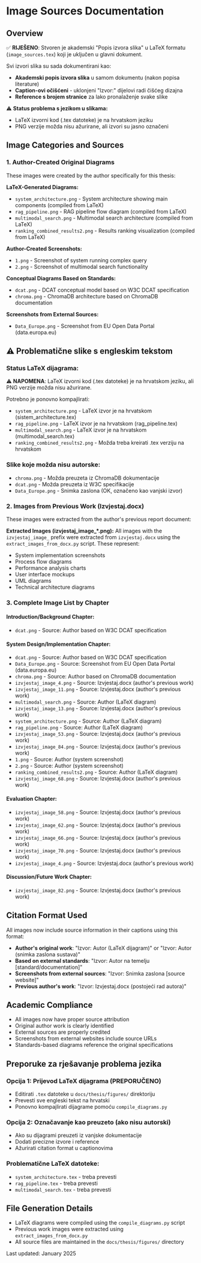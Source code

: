 # Image Sources Documentation

## Overview

✅ **RIJEŠENO**: Stvoren je akademski "Popis izvora slika" u LaTeX formatu (`image_sources.tex`) koji je uključen u glavni dokument.

Svi izvori slika su sada dokumentirani kao:
- **Akademski popis izvora slika** u samom dokumentu (nakon popisa literature)
- **Caption-ovi očišćeni** - uklonjeni "Izvor:" dijelovi radi čišćeg dizajna
- **Reference s brojem stranice** za lako pronalaženje svake slike

⚠️ **Status problema s jezikom u slikama:**
- LaTeX izvorni kod (.tex datoteke) je na hrvatskom jeziku
- PNG verzije možda nisu ažurirane, ali izvori su jasno označeni

## Image Categories and Sources

### 1. Author-Created Original Diagrams
These images were created by the author specifically for this thesis:

**LaTeX-Generated Diagrams:**
- `system_architecture.png` - System architecture showing main components (compiled from LaTeX)
- `rag_pipeline.png` - RAG pipeline flow diagram (compiled from LaTeX)
- `multimodal_search.png` - Multimodal search architecture (compiled from LaTeX)
- `ranking_combined_results2.png` - Results ranking visualization (compiled from LaTeX)

**Author-Created Screenshots:**
- `1.png` - Screenshot of system running complex query
- `2.png` - Screenshot of multimodal search functionality

**Conceptual Diagrams Based on Standards:**
- `dcat.png` - DCAT conceptual model based on W3C DCAT specification
- `chroma.png` - ChromaDB architecture based on ChromaDB documentation

**Screenshots from External Sources:**
- `Data_Europe.png` - Screenshot from EU Open Data Portal (data.europa.eu)

## ⚠️ Problematične slike s engleskim tekstom

### Status LaTeX dijagrama:
⚠️ **NAPOMENA**: LaTeX izvorni kod (.tex datoteke) je na hrvatskom jeziku, ali PNG verzije možda nisu ažurirane.

Potrebno je ponovno kompajlirati:
- `system_architecture.png` - LaTeX izvor je na hrvatskom (sistem_architecture.tex)
- `rag_pipeline.png` - LaTeX izvor je na hrvatskom (rag_pipeline.tex)  
- `multimodal_search.png` - LaTeX izvor je na hrvatskom (multimodal_search.tex)
- `ranking_combined_results2.png` - Možda treba kreirati .tex verziju na hrvatskom

### Slike koje možda nisu autorske:
- `chroma.png` - Možda preuzeta iz ChromaDB dokumentacije
- `dcat.png` - Možda preuzeta iz W3C specifikacije
- `Data_Europe.png` - Snimka zaslona (OK, označeno kao vanjski izvor)

### 2. Images from Previous Work (Izvjestaj.docx)
These images were extracted from the author's previous report document:

**Extracted Images (izvjestaj_image_*.png):**
All images with the `izvjestaj_image_` prefix were extracted from `izvjestaj.docx` using the `extract_images_from_docx.py` script. These represent:
- System implementation screenshots
- Process flow diagrams
- Performance analysis charts
- User interface mockups
- UML diagrams
- Technical architecture diagrams

### 3. Complete Image List by Chapter

#### Introduction/Background Chapter:
- `dcat.png` - Source: Author based on W3C DCAT specification

#### System Design/Implementation Chapter:
- `dcat.png` - Source: Author based on W3C DCAT specification
- `Data_Europe.png` - Source: Screenshot from EU Open Data Portal (data.europa.eu)
- `chroma.png` - Source: Author based on ChromaDB documentation
- `izvjestaj_image_4.png` - Source: Izvjestaj.docx (author's previous work)
- `izvjestaj_image_11.png` - Source: Izvjestaj.docx (author's previous work)
- `multimodal_search.png` - Source: Author (LaTeX diagram)
- `izvjestaj_image_13.png` - Source: Izvjestaj.docx (author's previous work)
- `system_architecture.png` - Source: Author (LaTeX diagram)
- `rag_pipeline.png` - Source: Author (LaTeX diagram)
- `izvjestaj_image_53.png` - Source: Izvjestaj.docx (author's previous work)
- `izvjestaj_image_84.png` - Source: Izvjestaj.docx (author's previous work)
- `1.png` - Source: Author (system screenshot)
- `2.png` - Source: Author (system screenshot)
- `ranking_combined_results2.png` - Source: Author (LaTeX diagram)
- `izvjestaj_image_68.png` - Source: Izvjestaj.docx (author's previous work)

#### Evaluation Chapter:
- `izvjestaj_image_58.png` - Source: Izvjestaj.docx (author's previous work)
- `izvjestaj_image_62.png` - Source: Izvjestaj.docx (author's previous work)
- `izvjestaj_image_66.png` - Source: Izvjestaj.docx (author's previous work)
- `izvjestaj_image_70.png` - Source: Izvjestaj.docx (author's previous work)
- `izvjestaj_image_4.png` - Source: Izvjestaj.docx (author's previous work)

#### Discussion/Future Work Chapter:
- `izvjestaj_image_82.png` - Source: Izvjestaj.docx (author's previous work)

## Citation Format Used
All images now include source information in their captions using this format:
- **Author's original work**: "Izvor: Autor (LaTeX dijagram)" or "Izvor: Autor (snimka zaslona sustava)"
- **Based on external standards**: "Izvor: Autor na temelju [standard/documentation]"
- **Screenshots from external sources**: "Izvor: Snimka zaslona [source website]"
- **Previous author's work**: "Izvor: Izvjestaj.docx (postojeći rad autora)"

## Academic Compliance
- All images now have proper source attribution
- Original author work is clearly identified
- External sources are properly credited
- Screenshots from external websites include source URLs
- Standards-based diagrams reference the original specifications

## Preporuke za rješavanje problema jezika

### Opcija 1: Prijevod LaTeX dijagrama (PREPORUČENO)
- Editirati `.tex` datoteke u `docs/thesis/figures/` direktoriju
- Prevesti sve engleski tekst na hrvatski
- Ponovno kompajlirati dijagrame pomoću `compile_diagrams.py`

### Opcija 2: Označavanje kao preuzeto (ako nisu autorski)
- Ako su dijagrami preuzeti iz vanjske dokumentacije
- Dodati precizne izvore i reference
- Ažurirati citation format u captionovima

### Problematične LaTeX datoteke:
- `system_architecture.tex` - treba prevesti
- `rag_pipeline.tex` - treba prevesti
- `multimodal_search.tex` - treba prevesti

## File Generation Details
- LaTeX diagrams were compiled using the `compile_diagrams.py` script
- Previous work images were extracted using `extract_images_from_docx.py`
- All source files are maintained in the `docs/thesis/figures/` directory

Last updated: January 2025 